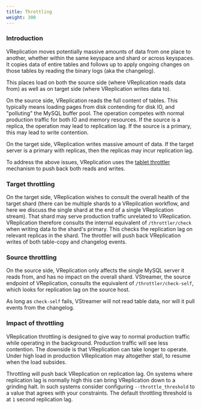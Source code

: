 ```yaml
---
title: Throttling
weight: 300
---
```


### Introduction

VReplication moves potentially massive amounts of data from one place to another, whether within the same keyspace and shard or across keyspaces. It copies data of entire tables and follows up to apply ongoing changes on those tables by reading the binary logs (aka the changelog).

This places load on both the source side (where VReplication reads data from) as well as on target side (where VReplication writes data to).

On the source side, VReplication reads the full content of tables. This typically means loading pages from disk contending for disk IO, and "polluting" the MySQL buffer pool. The operation competes with normal production traffic for both IO and memory resources. If the source is a replica, the operation may lead to replication lag. If the source is a primary, this may lead to write contention.

On the target side, VReplication writes massive amount of data. If the target server is a primary with replicas, then the replicas may incur replication lag.

To address the above issues, VReplication uses the [tablet throttler](../../features/tablet-throttler/) mechanism to push back both reads and writes.

### Target throttling

On the target side, VReplication wishes to consult the overall health of the target shard (there can be multiple shards to a VReplication workflow, and here we discuss the single shard at the end of a single VReplication stream). That shard may serve production traffic unrelated to VReplication. VReplication therefore consults the internal equivalent of `/throttler/check` when writing data to the shard's primary. This checks the replication lag on relevant replicas in the shard. The throttler will push back VReplication writes of both table-copy and changelog events.

### Source throttling

On the source side, VReplication only affects the single MySQL server it reads from, and has no impact on the overall shard. VStreamer, the source endpoint of VReplication, consults the equivalent of `/throttler/check-self`, which looks for replication lag on the source host.

As long as `check-self` fails, VStreamer will not read table data, nor will it pull events from the changelog.

### Impact of throttling

VReplication throttling is designed to give way to normal production traffic while operating in the background. Production traffic will see less contention. The downside is that VReplication can take longer to operate. Under high load in production VReplication may altogether stall, to resume when the load subsides.

Throttling will push back VReplication on replication lag. On systems where replication lag is normally high this can bring VReplication down to a grinding halt. In such systems consider configuring `--throttle_threshold` to a value that agrees with your constraints. The default throttling threshold is at `1` second replication lag.
